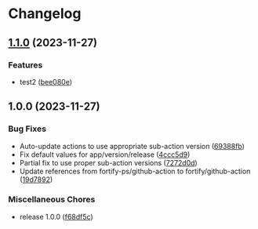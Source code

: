 # Changelog

## [1.1.0](https://github.com/rsenden/github-actionx/compare/v1.0.0...v1.1.0) (2023-11-27)


### Features

* test2 ([bee080e](https://github.com/rsenden/github-actionx/commit/bee080e673637be888c9778d7f3303a770014cf1))

## 1.0.0 (2023-11-27)


### Bug Fixes

* Auto-update actions to use appropriate sub-action version ([69388fb](https://github.com/rsenden/github-actionx/commit/69388fb288973353fa556910055488664477c74c))
* Fix default values for app/version/release ([4ccc5d9](https://github.com/rsenden/github-actionx/commit/4ccc5d9cf86ac7ca0cbf4329b4bf9368b3bb4199))
* Partial fix to use proper sub-action versions ([7272d0d](https://github.com/rsenden/github-actionx/commit/7272d0d5a7fa67ba3a2eed960818c40f1667e8ab))
* Update references from fortify-ps/github-action to fortify/github-action ([19d7892](https://github.com/rsenden/github-actionx/commit/19d7892bbbd3bc1c1a1e11ba8dbb1c632c4dcfcf))


### Miscellaneous Chores

* release 1.0.0 ([f68df5c](https://github.com/rsenden/github-actionx/commit/f68df5c9649fc61016ecdab8ce30f351d9090aef))
